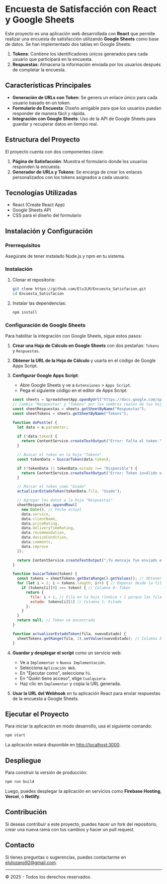 # Encuesta de Satisfacción con React y Google Sheets

Este proyecto es una aplicación web desarrollada con **React** que permite realizar una encuesta de satisfacción utilizando **Google Sheets** como base de datos. Se han implementado dos tablas en Google Sheets:

1. **Tokens**: Contiene los identificadores únicos generados para cada usuario que participará en la encuesta.
2. **Respuestas**: Almacena la información enviada por los usuarios después de completar la encuesta.

## Características Principales

- **Generación de URLs con Token**: Se genera un enlace único para cada usuario basado en un token.
- **Formulario de Encuesta**: Diseño amigable para que los usuarios puedan responder de manera fácil y rápida.
- **Integración con Google Sheets**: Uso de la API de Google Sheets para guardar y recuperar datos en tiempo real.

## Estructura del Proyecto

El proyecto cuenta con dos componentes clave:

1. **Página de Satisfacción**: Muestra el formulario donde los usuarios responden la encuesta.
2. **Generador de URLs y Tokens**: Se encarga de crear los enlaces personalizados con los tokens asignados a cada usuario.

## Tecnologías Utilizadas

- React (Create React App)
- Google Sheets API
- CSS para el diseño del formulario

## Instalación y Configuración

### Prerrequisitos

Asegúrate de tener instalado Node.js y npm en tu sistema.

### Instalación
1. Clonar el repositorio:
   ```bash
   git clone https://github.com/EluJLM/Encuesta_Satisfacion.git
   cd Encuesta_Satisfacion
   ```
2. Instalar las dependencias:
   ```bash
   npm install
   ```

### Configuración de Google Sheets

Para habilitar la integración con Google Sheets, sigue estos pasos:
   
1. **Crear una Hoja de Cálculo en Google Sheets** con dos pestañas: `Tokens` y `Respuestas`.
2. **Obtener la URL de la Hoja de Cálculo** y usarla en el código de Google Apps Script.
3. **Configurar Google Apps Script**:
   - Abre Google Sheets y ve a `Extensiones` > `Apps Script`.
   - Pega el siguiente código en el editor de Apps Script:

   ```javascript
   const sheets = SpreadsheetApp.openByUrl("https://docs.google.com/spreadsheets/d/1xpqeRVU4XHIfs7f92kGHcOAMl2PDoUVF2HvlSP3i7aU/edit?gid=0#gid=0");
   // Cambia "Respuestas" y "Tokens" por los nombres reales de tus hojas si son diferentes.
   const sheetRespuestas = sheets.getSheetByName("Respuestas");
   const sheetTokens = sheets.getSheetByName("Tokens");

   function doPost(e) {
     let data = e.parameter;
     
     if (!data.token) {
       return ContentService.createTextOutput("Error: Falta el token.").setMimeType(ContentService.MimeType.TEXT);
     }

     // Buscar el token en la hoja "Tokens"
     const tokenData = buscarToken(data.token);

     if (!tokenData || tokenData.estado !== "Disponible") {
       return ContentService.createTextOutput("Error: Token inválido o ya utilizado.").setMimeType(ContentService.MimeType.TEXT);
     }

     // Marcar el token como "Usado"
     actualizarEstadoToken(tokenData.fila, "Usado");

     // Agregar los datos a la hoja "Respuestas"
     sheetRespuestas.appendRow([
       new Date(), // Fecha actual
       data.service,
       data.clientName,
       data.priceRating,
       data.deliveryTimeRating,
       data.recommendation,
       data.deviceCondition,
       data.comments,
       data.improve
     ]);

     return ContentService.createTextOutput("¡Tu mensaje fue enviado exitosamente a la base de datos de Google Sheets!").setMimeType(ContentService.MimeType.TEXT);
   }

   function buscarToken(token) {
     const tokens = sheetTokens.getDataRange().getValues(); // Obtener todos los datos de la hoja "Tokens"
     for (let i = 1; i < tokens.length; i++) { // Empezar desde la fila 1 (asumiendo que la fila 0 son encabezados)
       if (tokens[i][0] === token) { // Columna 0: Token
         return { 
           fila: i + 1, // Fila en la hoja (índice + 1 porque las filas en Apps Script empiezan en 1)
           estado: tokens[i][1] // Columna 1: Estado
         };
       }
     }
     return null; // Token no encontrado
   }

   function actualizarEstadoToken(fila, nuevoEstado) {
     sheetTokens.getRange(fila, 2).setValue(nuevoEstado); // Columna 2: Estado
   }
   ```

4. **Guardar y desplegar el script** como un servicio web:
   - Ve a `Implementar` > `Nueva Implementación`.
   - Selecciona `Aplicación Web`.
   - En "Ejecutar como", selecciona `Tú`.
   - En "Quién tiene acceso", elige `Cualquiera`.
   - Haz clic en `Implementar` y copia la URL generada.

5. **Usar la URL del Webhook** en tu aplicación React para enviar respuestas de la encuesta a Google Sheets.

## Ejecutar el Proyecto

Para iniciar la aplicación en modo desarrollo, usa el siguiente comando:
```bash
npm start
```
La aplicación estará disponible en [http://localhost:3000](http://localhost:3000).

## Despliegue
Para construir la versión de producción:
```bash
npm run build
```
Luego, puedes desplegar la aplicación en servicios como **Firebase Hosting**, **Vercel**, o **Netlify**.

## Contribución
Si deseas contribuir a este proyecto, puedes hacer un fork del repositorio, crear una nueva rama con tus cambios y hacer un pull request.

## Contacto
Si tienes preguntas o sugerencias, puedes contactarme en [elulozano92@gmail.com](mailto:elulozano92@gmail.com).

---
© 2025 - Todos los derechos reservados.

